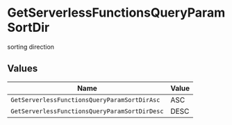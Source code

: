 # GetServerlessFunctionsQueryParamSortDir

sorting direction


## Values

| Name                                          | Value                                         |
| --------------------------------------------- | --------------------------------------------- |
| `GetServerlessFunctionsQueryParamSortDirAsc`  | ASC                                           |
| `GetServerlessFunctionsQueryParamSortDirDesc` | DESC                                          |